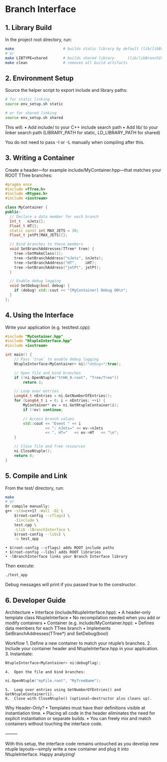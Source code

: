 # Branch Interface

## 1. Library Build

In the project root directory, run:

```bash
make                      # builds static library by default (lib/libBranchInterface.a)
# or
make LIBTYPE=shared       # builds shared library      (lib/libBranchInterface.so)
make clean                # removes all build artifacts
```

## 2. Environment Setup

Source the helper script to export include and library paths:

```bash
# for static linking
source env_setup.sh static

# or for shared linking
source env_setup.sh shared
```
This will:
	•  Add include/ to your C++ include search path
	•  Add lib/ to your linker search path (LIBRARY_PATH for static, LD_LIBRARY_PATH for shared)

You do not need to pass -I or -L manually when compiling after this.

## 3. Writing a Container

Create a header—for example include/MyContainer.hpp—that matches your ROOT TTree branches:
```cpp
#pragma once
#include <TTree.h>
#include <Rtypes.h>
#include <iostream>

class MyContainer {
public:
  // Declare a data member for each branch
  Int_t   nJets{};
  Float_t HT{};
  static const int MAX_JETS = 30;
  Float_t jetPt[MAX_JETS]{};

  // Bind branches to these members
  void SetBranchAddresses(TTree* tree) {
    tree->SetMakeClass(1);
    tree->SetBranchAddress("nJets", &nJets);
    tree->SetBranchAddress("HT",    &HT);
    tree->SetBranchAddress("jetPt", jetPt);
  }

  // Enable debug logging
  void SetDebug(bool debug) {
    if (debug) std::cout << "[MyContainer] Debug ON\n";
  }
};
```

## 4. Using the Interface
Write your application (e.g. test/test.cpp):
```cpp
#include "MyContainer.hpp"
#include "NtupleInterface.hpp"
#include <iostream>

int main() {
    // Pass `true` to enable debug logging
    NtupleInterface<MyContainer> ni(/*debug=*/true);

    // Open file and bind branches
    if (!ni.OpenNtuple("ttHH_0.root", "Tree/Tree"))
        return 1;

    // Loop over entries
    Long64_t nEntries = ni.GetNumberOfEntries();
    for (Long64_t i = 0; i < nEntries; ++i) {
        MyContainer* ev = ni.GetNtupleContainer(i);
        if (!ev) continue;

        // Access branch values
        std::cout << "Event " << i
                  << ": nJets=" << ev->nJets
                  << ", HT="   << ev->HT   << "\n";
    }

    // Close file and free resources
    ni.CloseNtuple();
    return 0;
}
```

## 5. Compile and Link

From the test/ directory, run:
```bash
make
# or
Or compile manually:
g++ -std=c++17 -Wall -O2 \
    $(root-config --cflags) \
    -Iinclude \
    test.cpp \
    -Llib -lBranchInterface \
    $(root-config --libs) \
    -o test_app
```
	• $(root-config --cflags) adds ROOT include paths
	• $(root-config --libs) adds ROOT libraries
	• -lBranchInterface links your Branch Interface library

Then execute:
```bash
./test_app
```
Debug messages will print if you passed true to the constructor.


## 6. Developer Guide
Architecture
	•	Interface (include/NtupleInterface.hpp):
	•	A header‐only template class NtupleInterface<ContainerT>
	•	No recompilation needed when you add or modify containers
	•	Container (e.g. include/MyContainer.hpp):
	•	Defines data members for each TTree branch
	•	Implements SetBranchAddresses(TTree*) and SetDebug(bool)

Workflow
	1.	Define a new container to match your ntuple’s branches.
	2.	Include your container header and NtupleInterface.hpp in your application.
	3.	Instantiate:
```cpp
NtupleInterface<MyContainer> ni(debugFlag);
```

   	4.	Open the file and bind branches:
```cpp
ni.OpenNtuple("myFile.root", "MyTreeName");
```

	5.	Loop over entries using GetNumberOfEntries() and GetNtupleContainer(i).
	6.	Close with CloseNtuple() (optional—destructor also cleans up).

Why Header-Only?
	•	Templates must have their definitions visible at instantiation time.
	•	Placing all code in the header eliminates the need for explicit instantiation or separate builds.
	•	You can freely mix and match containers without touching the interface code.

⸻

With this setup, the interface code remains untouched as you develop new ntuple layouts—simply write a new container and plug it into NtupleInterface<YourContainer>. Happy analyzing!

